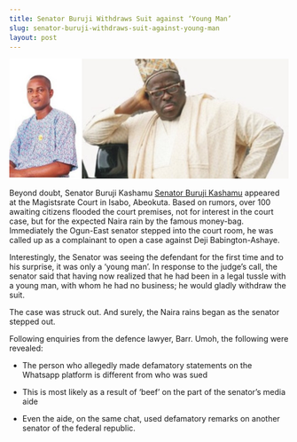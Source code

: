 ```yaml
---
title: Senator Buruji Withdraws Suit against ‘Young Man’
slug: senator-buruji-withdraws-suit-against-young-man
layout: post
---
```


![Buruji-Babington-Ashaye](/media_root/file_archive/Buruji-Ashaye.jpg "Senator Buruji Withdraws Court Case")

Beyond doubt, Senator Buruji Kashamu [Senator Buruji Kashamu](http://www.shineyoureye.org/person/buruji-kashamu/ "Senator Buruji Kashamu") appeared at the Magistsrate Court in Isabo, Abeokuta. Based on rumors, over 100 awaiting citizens flooded the court premises, not for interest in the court case, but for the expected Naira rain by the famous money-bag. Immediately the Ogun-East senator stepped into the court room, he was called up as a complainant to open a case against Deji Babington-Ashaye.

Interestingly, the Senator was seeing the defendant for the first time and to his surprise, it was only a ‘young man’. In response to the judge’s call, the senator said that having now realized that he had been in a legal tussle with a young man, with whom he had no business; he would gladly withdraw the suit.

The case was struck out. And surely, the Naira rains began as the senator stepped out.

Following enquiries from the defence lawyer, Barr. Umoh, the following were revealed:

- The person who allegedly made defamatory statements on the Whatsapp platform is different from who was sued

- This is most likely as a result of ‘beef’ on the part of the senator’s media aide

- Even the aide, on the same chat, used defamatory remarks on another senator of the federal republic.
